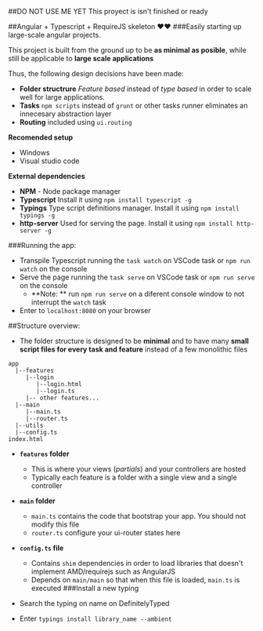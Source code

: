 ##DO NOT USE ME YET
This proyect is isn't finished or ready

##Angular + Typescript + RequireJS skeleton ❤❤
###Easily starting up large-scale angular projects.

This project is built from the ground up to be 
**as minimal as posible**, while still be applicable to **large scale applications**

Thus, the following design decisions have been made:  

- **Folder structrure** *Feature based* instead of *type based* in order to scale well for large applications.
- **Tasks** `npm scripts` instead of `grunt` or other tasks runner eliminates an innecesary abstraction layer
- **Routing** included using  `ui.routing`

 
**Recomended setup**
- Windows
- Visual studio code


**External dependencies**

- **NPM** - Node package manager
- **Typescript** Install it using `npm install typescript -g`
- **Typings** Type script definitions manager. Install it using `npm install typings -g`
- **http-server** Used for serving the page. Install it using `npm install http-server -g`

###Running the app:

- Transpile Typescript running the `task watch` on VSCode task or `npm run watch` on the console
- Serve the page running the `task serve` on VSCode task or `npm run serve` on the console 
    - **Note: ** run `npm run serve` on a diferent console window to not interrupt the `watch` task
- Enter to `localhost:8080` on your browser 

##Structure overview:
- The folder structure is designed to be **minimal** and to have many **small 
script files for every task and feature** instead of a few monolithic files
```
app
  |--features
     |--login
        |--login.html
        |--login.ts
     |-- other features...
  |--main
     |--main.ts
     |--router.ts
  |--utils
  |--config.ts
index.html
```

- **`features` folder**
    - This is where your views (*partials*) and your controllers are hosted
    - Typically each feature is a folder with a single view and a single controller

- **`main` folder**
    - `main.ts` contains the code that bootstrap your app. You should not modify this file
    - `router.ts` configure your ui-router states here
- **`config.ts` file**
    - Contains `shim` dependencies in order to load libraries that doesn't implement AMD/requirejs such as AngularJS
    - Depends on `main/main` so that when this file is loaded, `main.ts` is executed 
###Install a new typing
- Search the typing on name on DefinitelyTyped
- Enter `typings install library_name --ambient`